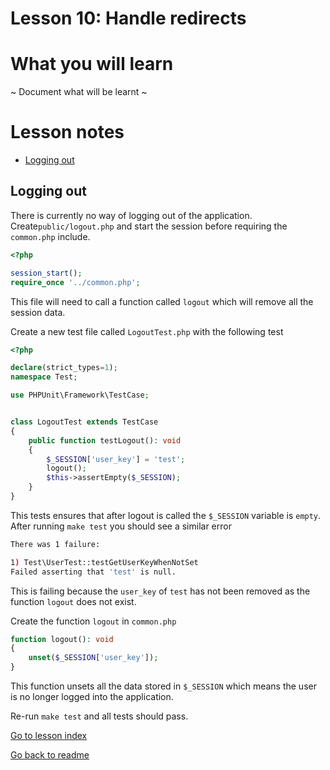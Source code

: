 # Lesson 10: Handle redirects

# What you will learn
 ~ Document what will be learnt ~

# Lesson notes
- [Logging out](lesson_10.md#logging-out)

## Logging out
There is currently no way of logging out of the application.  Create`public/logout.php` and start the session before requiring the `common.php` include.
```php
<?php

session_start();
require_once '../common.php';
```
This file will need to call a function called `logout` which will remove all the session data. 

Create a new test file called `LogoutTest.php` with the following test
```php
<?php

declare(strict_types=1);
namespace Test;

use PHPUnit\Framework\TestCase;


class LogoutTest extends TestCase
{
    public function testLogout(): void
    {
        $_SESSION['user_key'] = 'test';
        logout();
        $this->assertEmpty($_SESSION);
    }
}
```
This tests ensures that after logout is called the `$_SESSION` variable is `empty`.
After running `make test` you should see a similar error
```bash
There was 1 failure:

1) Test\UserTest::testGetUserKeyWhenNotSet
Failed asserting that 'test' is null.
```
This is failing because the `user_key` of `test` has not been removed as the function `logout` does not exist.

Create the function `logout` in `common.php`

```php
function logout(): void
{
    unset($_SESSION['user_key']);
}
```
This function unsets all the data stored in `$_SESSION` which means the user is no longer logged into the application.

Re-run `make test` and all tests should pass.


[Go to lesson index](index.md)

[Go back to readme](../../README.md)